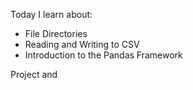 Today I learn about:

* File Directories
* Reading and Writing to CSV
* Introduction to the Pandas Framework

Project and 